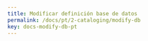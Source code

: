 ```yaml
---
title: Modificar definición base de datos
permalink: /docs/pt/2-cataloging/modify-db
key: docs-modify-db-pt
---
```

